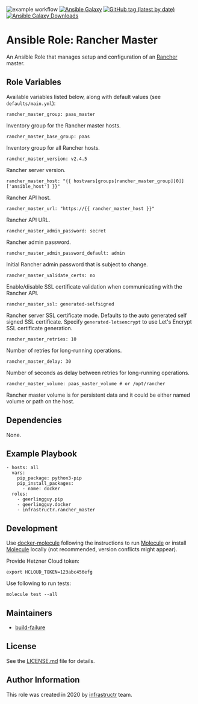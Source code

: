 ![example workflow](https://github.com/infrastructr/ansible-role-rancher-master/actions/workflows/main.yml/badge.svg)
[![Ansible Galaxy](https://img.shields.io/badge/role-infrastructr.rancher_master-blue.svg)](https://galaxy.ansible.com/infrastructr/rancher_master/)
[![GitHub tag (latest by date)](https://img.shields.io/github/v/tag/infrastructr/ansible-role-rancher-master)](https://galaxy.ansible.com/infrastructr/rancher_master)
[![Ansible Galaxy Downloads](https://img.shields.io/ansible/role/d/49670.svg?color=blue)](https://galaxy.ansible.com/infrastructr/rancher_master/)

# Ansible Role: Rancher Master

An Ansible Role that manages setup and configuration of an [Rancher](https://rancher.com/docs/rancher/v2.x/en/installation/) master.

## Role Variables

Available variables listed below, along with default values (see `defaults/main.yml`):

    rancher_master_group: paas_master

Inventory group for the Rancher master hosts.

    rancher_master_base_group: paas

Inventory group for all Rancher hosts.        

    rancher_master_version: v2.4.5
    
Rancher server version.
    
    rancher_master_host: "{{ hostvars[groups[rancher_master_group][0]]['ansible_host'] }}"
    
Rancher API host.    
    
    rancher_master_url: "https://{{ rancher_master_host }}"
    
Rancher API URL.    
    
    rancher_master_admin_password: secret    

Rancher admin password.   
    
    rancher_master_admin_password_default: admin
   
Initial Rancher admin password that is subject to change.

    rancher_master_validate_certs: no
    
Enable/disable SSL certificate validation when communicating with the Rancher API.

    rancher_master_ssl: generated-selfsigned

Rancher server SSL certificate mode. Defaults to the auto generated self signed SSL certificate. Specify `generated-letsencrypt` to use Let's Encrypt SSL certificate generation.

    rancher_master_retries: 10
    
Number of retries for long-running operations.

    rancher_master_delay: 30
    
Number of seconds as delay between retries for long-running operations.

    rancher_master_volume: paas_master_volume # or /opt/rancher
    
Rancher master volume is for persistent data and it could be either named volume or path on the host.


## Dependencies

None.

## Example Playbook

    - hosts: all
      vars:
        pip_package: python3-pip
        pip_install_packages:
          - name: docker    
      roles:
        - geerlingguy.pip
        - geerlingguy.docker    
        - infrastructr.rancher_master

## Development

Use [docker-molecule](https://github.com/infrastructr/docker-molecule) following the instructions to run [Molecule](https://molecule.readthedocs.io/en/stable/)
or install [Molecule](https://molecule.readthedocs.io/en/stable/) locally (not recommended, version conflicts might appear).

Provide Hetzner Cloud token:

    export HCLOUD_TOKEN=123abc456efg

Use following to run tests:

    molecule test --all

## Maintainers

- [build-failure](https://github.com/build-failure)

## License

See the [LICENSE.md](LICENSE.md) file for details.

## Author Information

This role was created in 2020 by [infrastructr](https://github.com/infrastructr) team.
